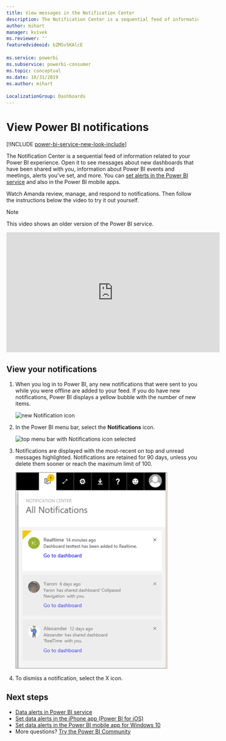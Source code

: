 ```yaml
---
title: View messages in the Notification Center
description: The Notification Center is a sequential feed of information related to your Power BI experience.
author: mihart
manager: kvivek
ms.reviewer: ''
featuredvideoid: bZMSv5KAlcE

ms.service: powerbi
ms.subservice: powerbi-consumer
ms.topic: conceptual
ms.date: 10/31/2019
ms.author: mihart

LocalizationGroup: Dashboards
---
```

# View Power BI notifications

[!INCLUDE [power-bi-service-new-look-include](../includes/power-bi-service-new-look-include.md)]

The Notification Center is a sequential feed of information related to your Power BI experience. Open it to see messages about new dashboards that have been shared with you, information about Power BI events and meetings, alerts you've set, and more. You can [set alerts in the Power BI service](end-user-alerts.md) and also in the Power BI mobile apps.

Watch Amanda review, manage, and respond to notifications. Then follow the instructions below the video to try it out yourself.    

> [!NOTE]
> This video shows an older version of the Power BI service. 

<iframe width="560" height="315" src="https://www.youtube.com/embed/bZMSv5KAlcE" frameborder="0" allowfullscreen></iframe>

## View your notifications
1. When you log in to Power BI, any new notifications that were sent to you while you were offline are added to your feed. If you do have new notifications, Power BI displays a yellow bubble with the number of new items.
   
   ![new Notification icon](./media/end-user-notification-center/power-bi-new-notification.png)
2. In the Power BI menu bar, select the **Notifications** icon.
   
   ![top menu bar with Notifications icon selected](./media/end-user-notification-center/power-bi-notifications-icon.png)
3. Notifications are displayed with the most-recent on top and unread messages highlighted. Notifications are retained for 90 days, unless you delete them sooner or reach the maximum limit of 100.
   
   ![Notification Center](./media/end-user-notification-center/power-bi-notification-center.png)
4. To dismiss a notification, select the X icon.

## Next steps
* [Data alerts in Power BI service](end-user-alerts.md)
* [Set data alerts in the iPhone app (Power BI for iOS)](mobile/mobile-set-data-alerts-in-the-mobile-apps.md)
* [Set data alerts in the Power BI mobile app for Windows 10](mobile/mobile-set-data-alerts-in-the-mobile-apps.md)
* More questions? [Try the Power BI Community](http://community.powerbi.com/)

